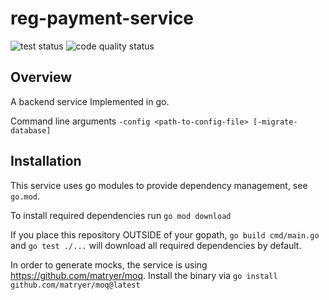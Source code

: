 # reg-payment-service

<img src="https://github.com/eurofurence/reg-payment-service/actions/workflows/go.yml/badge.svg" alt="test status"/>
<img src="https://github.com/eurofurence/reg-payment-service/actions/workflows/codeql-analysis.yml/badge.svg" alt="code quality status"/>

## Overview

A backend service
Implemented in go.

Command line arguments
```-config <path-to-config-file> [-migrate-database]```

## Installation

This service uses go modules to provide dependency management, see `go.mod`.

To install required dependencies run `go mod download`

If you place this repository OUTSIDE of your gopath, `go build cmd/main.go` and `go test ./...` will download all
required dependencies by default.

In order to generate mocks, the service is using https://github.com/matryer/moq. Install the binary via `go install github.com/matryer/moq@latest`
